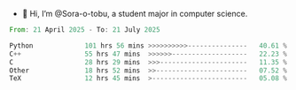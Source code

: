 - 👋 Hi, I’m @Sora-o-tobu, a student major in computer science.

<!--START_SECTION:waka-->

```rust
From: 21 April 2025 - To: 21 July 2025

Python             101 hrs 56 mins >>>>>>>>>>---------------   40.61 %
C++                55 hrs 47 mins  >>>>>>-------------------   22.23 %
C                  28 hrs 29 mins  >>>----------------------   11.35 %
Other              18 hrs 52 mins  >>-----------------------   07.52 %
TeX                12 hrs 45 mins  >------------------------   05.08 %
```

<!--END_SECTION:waka-->

<!---
<img align='center' src='https://raw.githubusercontent.com/Sora-o-tobu/Sora-o-tobu/main/OneLastSora.png' width='410px'>
--->
<!---
Sora-o-tobu/Sora-o-tobu is a ✨ special ✨ repository because its `README.md` (this file) appears on your GitHub profile.
You can click the Preview link to take a look at your changes.
--->
